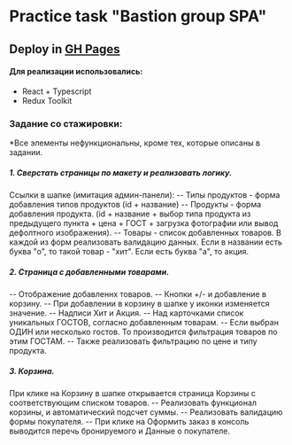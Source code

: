 # Practice task "Bastion group SPA"

## Deploy in [GH Pages](https://shugga939.github.io/react_practice_stage-4/)

#### Для реализации использовались:
 - React + Typescript
 - Redux Toolkit

### Задание со стажировки:
*Все элементы нефункциональны, кроме тех, которые описаны в задании.
##### 1. Сверстать страницы по макету и реализовать логику.
Ссылки в шапке (имитация админ-панели):
-- Типы продуктов - форма добавления типов продуктов (id + название)
-- Продукты - форма добавления продукта. (id + название + выбор типа продукта из предыдущего пункта + цена + ГОСТ + загрузка фотографии или вывод дефолтного изображения).
-- Товары - список добавленных товаров.
В каждой из форм реализовать валидацию данных.
Если в названии есть буква "о", то такой товар  - "хит". Если есть буква "а", то акция.

##### 2. Страница с добавленными товарами.
-- Отображение добавленнх товаров.
-- Кнопки +/- и добавление в корзину.
-- При добавлении в корзину в шапке у иконки изменяется значение.
-- Надписи Хит и Акция.
-- Над карточками список уникальных ГОСТОВ, согласно добавленным товарам.
-- Если выбран  ОДИН или несколько гостов. То производится фильтрация товаров по этим ГОСТАМ.
-- Также реализовать фильтрацию по цене и типу продукта.

##### 3. Корзина.
При клике на Корзину в шапке открывается страница Корзины с соответствующим списком товаров.
-- Реализовать функционал корзины, и автоматический подсчет суммы.
-- Реализовать валидацию формы покупателя.
-- При клике на Оформить заказ в консоль выводится перечь бронируемого и Данные о покупателе.
